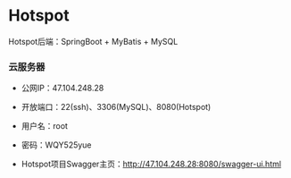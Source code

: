 # Hotspot

Hotspot后端：SpringBoot + MyBatis + MySQL



### 云服务器

- 公网IP：47.104.248.28

- 开放端口：22(ssh)、3306(MySQL)、8080(Hotspot)

- 用户名：root

- 密码：WQY525yue
- Hotspot项目Swagger主页：http://47.104.248.28:8080/swagger-ui.html


